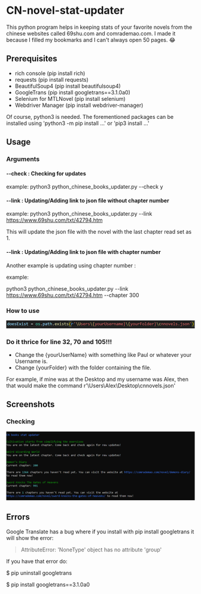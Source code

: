 # CN-novel-stat-updater

This python program helps in keeping stats of your favorite novels from the chinese websites called 69shu.com and comrademao.com. I made it because I filled my bookmarks and I can't always open 50 pages. :joy:

## Prerequisites

- rich console (pip install rich)
- requests (pip install requests)
- BeautifulSoup4 (pip install beautifulsoup4)
- GoogleTrans (pip install googletrans==3.1.0a0)
- Selenium for MTLNovel (pip install selenium)
- Webdriver Manager (pip install webdriver-manager)

Of course, python3 is needed. The forementioned packages can be installed using 'python3 -m pip install ...' or 'pip3 install ...' 
## Usage

### Arguments

#### --check : Checking for updates 

example:
  python3 python_chinese_books_updater.py --check y
  
#### --link : Updating/Adding link to json file without chapter number

example:
  python3 python_chinese_books_updater.py --link https://www.69shu.com/txt/42794.htm 

This will update the json file with the novel with the last chapter read set as 1. 

#### --link : Updating/Adding link to json file with chapter number

Another example is updating using chapter number :

example:

  python3 python_chinese_books_updater.py --link https://www.69shu.com/txt/42794.htm --chapter 300

### How to use

![change this command](images_for_book_updater/changethis.png)

### Do it thrice for line 32, 70 and 105!!!

- Change the {yourUserName} with something like Paul or whatever your Username is.
- Change {yourFolder} with the folder containing the file. 

For example, if mine was at the Desktop and my username was Alex, then that would make the command r'\Users\Alex\Desktop\cnnovels.json'

## Screenshots

### Checking

![Checking screenshot](images_for_book_updater/checkingprocess.png)

## Errors

Google Translate has a bug where if you install with pip install googletrans it will show the error:
  
 > AttributeError: 'NoneType' object has no attribute 'group'

If you have that error do:

  $ pip uninstall googletrans
  
  $ pip install googletrans==3.1.0a0
